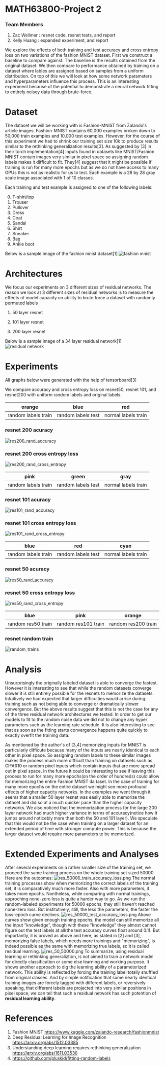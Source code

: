 # MATH6380O-Project 2

### Team Members

1. Zac Wellmer : resnet code, resnet tests, and report
2. Kelly Huang : expanded experiment, and report

We explore the effects of both training and test accuracy and cross entropy loss on two variations of the fashion MNIST dataset. First we construct a baseline to compare against. The baseline is the results obtained from the original dataset. We then compare to performance obtained by training on a dataset where lables are assigned based on samples from a uniform distribution. On top of this we will look at how some network parameters and hyperparameters influence this process. This is an interesting experiment because of the potential to demonstrate a neural network fitting to entirely noisey data through brute-force.

# Dataset

The dataset we will be working with is Fashion-MNIST from Zalando's article images. Fashion-MNIST contains 60,000 examples broken down to 50,000 train examples and 10,000 test examples. However, for the course of this experiment we had to shrink our training set size 10k to produce results similar to the rethinking generalization results[3]. As suggested by [3] in their torch implementation[4] inputs found in datasets like MNIST/Fashion MNIST contain images very similar in pixel space so assigning random labels makes it difficult to fit. They[4] suggest that it might be possible if training is run for many more epochs but as we do not have access to many GPUs this is not as realistic for us to test. Each example is a 28 by 28 gray scale image associated with 1 of 10 classes.

Each training and test example is assigned to one of the following labels:

0. T-shirt/top
1. Trouser
1. Pullover
1. Dress
1. Coat
1. Sandal
1. Shirt
1. Sneaker
1. Bag
1. Ankle boot

Below is a sample image of the fashion mnist dataset[1]
![fashion mnist](./fig/fashion_mnist.png)

# Architectures

We focus our experiments on 3 different sizes of residual networks. The reason we look at 3 different sizes of residual networks is to measure the effects of model capacity on ability to brute force a dataset with randomly permuted labels

1. 50 layer resnet

2. 101 layer resnet

3. 200 layer resnet

Below is a sample image of a 34 layer residual network[1]
![residual network](./fig/resnet.png)

# Experiments

All graphs below were generated with the help of tensorboard[3]

We compare accuracy and cross entropy loss on resnet50, resnet 101, and resnet200 with uniform random labels and original labels.

|       orange        |        blue        |         red         |
| :-----------------: | :----------------: | :-----------------: |
| random labels train | random labels test | normal labels train |

### resnet 200 acuracy

![res200_rand_accuracy](./fig/res200_accuracy.png)

### resnet 200 cross entropy loss

![res200_rand_cross_entropy](./fig/res200_cross_entropy.png)

|        pink         |       green        |        gray         |
| :-----------------: | :----------------: | :-----------------: |
| random labels train | random labels test | normal labels train |

### resnet 101 acuracy

![res101_rand_accuracy](./fig/res101_accuracy.png)

### resnet 101 cross entropy loss

![res101_rand_cross_entropy](./fig/res101_cross_entropy.png)

|        blue         |        red         |        cyan         |
| :-----------------: | :----------------: | :-----------------: |
| random labels train | random labels test | normal labels train |

### resnet 50 acuracy

![res50_rand_accuracy](./fig/res50_accuracy.png)

### resnet 50 cross entropy loss

![res50_rand_cross_entropy](./fig/res50_cross_entropy.png)

|        blue        |        pink         |       orange        |
| :----------------: | :-----------------: | :-----------------: |
| random res50 train | random res101 train | random res200 train |

### resnet random train

![random_trains](./fig/random_trains.png)

# Analysis

Unsurprisingly the originally labeled dataset is able to converge the fastest. However it is interesting to see that while the random datasets converge slower it is still entirely possible for the resnets to memorize the datasets. Intuitively we had expected that larger difficulties would arrise during training such as not being able to converge or dramatically slower convergence. But the above results suggest that this is not the case for any of the three residual network architectures we tested. In order to get our models to fit to the random noise data we did not to change any hyper parameters such as the learning rate schedule. It is also interesting to see that as soon as the fitting starts convergence happens quite quickly to exactly overfit the training data.

As mentioned by the author's of [3,4] memorizing inputs for MNIST is particularly difficute because many of the inputs are nearly identical to each other in pixel space. So assigning random labels to these similar images makes the process much more difficult than training on datasets such as CIFAR10 or random pixel inputs which contain inputs that are more spread out in pixel space. In the future it could be interesting to see if leaving this process to run for
many more epochs(on the order of hundreds) could allow for memorizing the entire Fashion MNIST da
taset. In the case of training for many more epochs on the entire dataset we might see more profound effects of higher capacity networks. In the examples we went through it seems that a smaller 50 layer resnet was easily able to memorize the dataset and did so at a much quicker pace than the higher capacity networks. We also noticed that the memorization process for the large 200 layer network had much higher variance in terms of accuracy(notice how it jumps around noticebly more than both the 50 and 101 layer). We speculate that this would not be the case when training on a larger dataset for an extended period of time with stronger compute power. This is because the larger dataset would require more parameters to be memorized.

# Extended Experiments and Analyses

After several experiments on a rather smaller size of the training set, we proceed the same training process on the whole training set sized 50000. Here are the outcomes:
![res_50000_train_accuracy_loss.png](./fig/res_50000_train_accuracy_loss.png)
The normal training processes show when memorizing the correct labels of the training set, it is comparatively much more faster. Also with more parameters, it takes more epochs.
Nontheless, while comparing with normal trainings, approching none-zero loss is quite a harder way to go. As we run the random-labeled experiments for 50000 epochs, they still haven't reached none-zero loss.
But institutively, still, the less the parameters, the faster the loss-epoch curve declines.
![res_50000_test_accuracy_loss.png](./fig/res_50000_test_accuracy_loss.png)
Above curves show given enough training epochs, the model can still memorize all the input "knowledge", though with these "knowledge" they almost cannot figure out the test labels at all(the test accuracy curves float around 0.1). But importantly, it is proved as above and here, as stated in [2] and [3], memorizing false labels, which needs more trainings and "memorizing", is indeed possible as the same with memorizing true labels, so it is called residual learning.
![res_50_50000.png](./fig/res_50_50000.png)
To summarize, using residual learning or rethinking generaliztion, is not aimed to train a network model for directly classification or some else learning and working purpose. It shows another approach to dig the learning ability of a parameterized network. This ability is reflected by forcing the training label totally shuffled from original classes. And by simple notification that some nearly identical training images are forcely tagged with different labels, or reversively speaking, that different labels are projected into very similar positions in pixel space, we can tell that such a residual network has such potention of **residual learning ability**.

# References

1. Fashion MNIST https://www.kaggle.com/zalando-research/fashionmnist
2. Deep Residual Learning for Image Recognition https://arxiv.org/abs/1512.03385
3. Understanding deep learning requires rethinking generalization https://arxiv.org/abs/1611.03530
4. https://github.com/pluskid/fitting-random-labels
